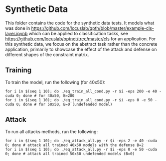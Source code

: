 # Synthetic Data

This folder contains the code for the synthetic data tests. It models what was done in https://github.com/locuslab/qpth/blob/master/example-cls-layer.ipynb which can be applied to classification tasks, see https://github.com/locuslab/optnet/tree/master/cls for an application. For this synthetic data, we focus on the abstract task rather than the concrete application, primarily to showcase the effect of the attack and defense on different shapes of the constraint matrix.

## Training

To train the model, run the following (for 40x50):

```
for i in $(seq 1 10); do ./eq_train_all_cond.py -r $i -eps 200 -e 40 -cuda 0; done # for 40x50, B=200
for i in $(seq 1 10); do ./eq_train_all_cond.py -r $i -eps 0 -e 50 -cuda 0; done # for 50x50, B=0 (undefended model)
```

## Attack

To run all attacks methods, run the following:

```
for i in $(seq 1 10); do ./eq_attack_all.py -r $i -eps 2 -e 40 -cuda 0; done # attack all trained 40x50 models with the defense B=2
for i in $(seq 1 10); do ./eq_attack_all.py -r $i -eps 0 -e 50 -cuda 0; done # attack all trained 50x50 undefended models (B=0)
```